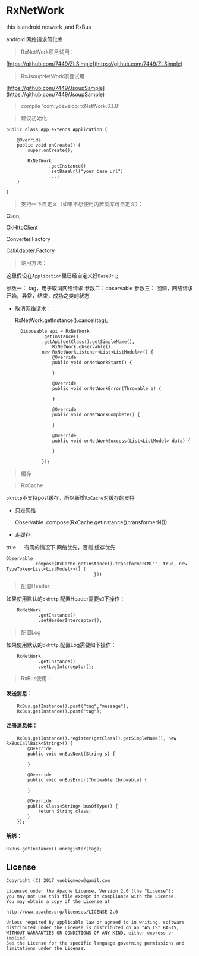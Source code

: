 # RxNetWork
this is android network ,and RxBus

android 网络请求简化库

> RxNetWork项目试用：

[https://github.com/7449/ZLSimple](https://github.com/7449/ZLSimple)

> RxJsoupNetWork项目试用

[https://github.com/7449/JsoupSample](https://github.com/7449/JsoupSample)

> compile 'com.ydevelop:rxNetWork:0.1.8'


> 建议初始化:

	public class App extends Application {
	
	    @Override
	    public void onCreate() {
	        super.onCreate();
	        
	        RxNetWork
	                .getInstance()
	                .setBaseUrl("your base url")
					...;
	    }
	
	}


> 支持一下自定义（如果不想使用内置类库可自定义）：

Gson,

OkHttpClient

Converter.Factory

CallAdapter.Factory


> 使用方法：

这里假设在`Application`里已经自定义好`BaseUrl`;

参数一： tag，用于取消网络请求
参数二：observable
参数三： 回调，网络请求开始，异常，结束，成功之类的状态


* 取消网络请求：

	RxNetWork.getInstance().cancel(tag);


        Disposable api = RxNetWork
                .getInstance()
                .getApi(getClass().getSimpleName(),
                	RxNetWork.observable(),
                new RxNetWorkListener<List<ListModel>>() {
                    @Override
                    public void onNetWorkStart() {

                    }

                    @Override
                    public void onNetWorkError(Throwable e) {

                    }

                    @Override
                    public void onNetWorkComplete() {

                    }

                    @Override
                    public void onNetWorkSuccess(List<ListModel> data) {

                    }
                  
                });



> 缓存：
                
> RxCache

`okhttp`不支持post缓存，所以新增`RxCache`对缓存的支持

* 只走网络 


    Observable
              .compose(RxCache.getInstance().<T>transformerN())
              
              
* 走缓存

true ： 有网的情况下 网络优先，否则 缓存优先

    Observable
              .compose(RxCache.getInstance().transformerCN("", true, new TypeToken<List<ListModel>>() {
                                     }))



> 配置Header:

如果使用默认的`okhttp`,配置Header需要如下操作：

        RxNetWork
                .getInstance()
                .setHeaderInterceptor();
		

> 配置Log

如果使用默认的`okhttp`,配置Log需要如下操作：

        RxNetWork
                .getInstance()
                .setLogInterceptor();

> RxBus使用：


#### 发送消息：

        RxBus.getInstance().post("tag","message");
        RxBus.getInstance().post("tag");

#### 注册消息体：

        RxBus.getInstance().register(getClass().getSimpleName(), new RxBusCallBack<String>() {
            @Override
            public void onBusNext(String s) {

            }

            @Override
            public void onBusError(Throwable throwable) {

            }

            @Override
            public Class<String> busOfType() {
                return String.class;
            }
        });

#### 解绑：

	RxBus.getInstance().unregister(tag);
	
	
## License

    Copyright (C) 2017 yuebigmeow@gamil.com

    Licensed under the Apache License, Version 2.0 (the "License");
    you may not use this file except in compliance with the License.
    You may obtain a copy of the License at

    http://www.apache.org/licenses/LICENSE-2.0

    Unless required by applicable law or agreed to in writing, software
    distributed under the License is distributed on an "AS IS" BASIS,
    WITHOUT WARRANTIES OR CONDITIONS OF ANY KIND, either express or implied.
    See the License for the specific language governing permissions and
    limitations under the License.




